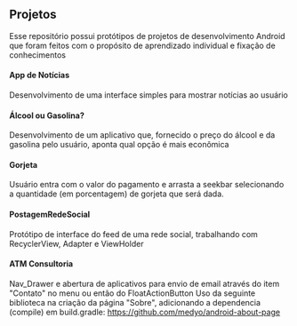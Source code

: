 ## Projetos

Esse repositório possui protótipos de projetos de desenvolvimento Android que foram feitos com o propósito de aprendizado individual e fixação de conhecimentos

#### App de Notícias
Desenvolvimento de uma interface simples para mostrar notícias ao usuário
  
#### Álcool ou Gasolina?
Desenvolvimento de um aplicativo que, fornecido o preço do álcool e da gasolina pelo usuário, aponta qual opção é mais econômica

#### Gorjeta
Usuário entra com o valor do pagamento e arrasta a seekbar selecionando a quantidade (em porcentagem) de gorjeta que será dada.

#### PostagemRedeSocial
Protótipo de interface do feed de uma rede social, trabalhando com RecyclerView, Adapter e ViewHolder

#### ATM Consultoria
Nav_Drawer e abertura de aplicativos para envio de email através do item "Contato" no menu ou então do FloatActionButton
Uso da seguinte biblioteca na criação da página "Sobre", adicionando a dependencia (compile) em build.gradle: https://github.com/medyo/android-about-page
